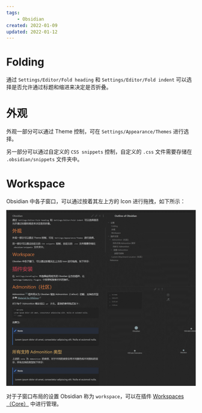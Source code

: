 ```yaml
---
tags:
    - Obsidian
created: 2022-01-09
updated: 2022-01-12
---
```


# Folding

通过 `Settings/Editor/Fold heading` 和 `Settings/Editor/Fold indent` 可以选择是否允许通过标题和缩进来决定是否折叠。

# 外观

外观一部分可以通过 Theme 控制，可在 `Settings/Appearance/Themes` 进行选择。

另一部分可以通过自定义的 `CSS snippets` 控制，自定义的 `.css` 文件需要存储在 `.obsidian/snippets` 文件夹中。

# Workspace

Obsidian 中各子窗口，可以通过按着其左上方的 Icon 进行拖拽，如下所示：

![](assets/Obsidian/GIF%2011-19-2021%208-48-15%20AM.gif)


对于子窗口布局的设置 Obsidian 称为 `workspace`，可以在插件 [Workspaces（Core）](Obsidian.md#Workspaces（Core）) 中进行管理。
